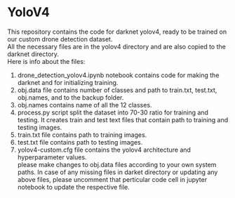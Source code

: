# YoloV4
This repository contains the code for darknet yolov4, ready to be trained on our custom drone detection dataset.  
All the necessary files are in the yolov4 directory and are also copied to the darknet directory.  
Here is info about the files:  
1) drone_detection_yolov4.ipynb notebook contains code for making the darknet and for initializing training.  
2) obj.data file contains number of classes and path to train.txt, test.txt, obj.names, and to the backup folder.   
3) obj.names contains name of all the 12 classes.  
4) process.py script split the dataset into 70-30 ratio for training and testing. It creates train and test text files that contain path to training and testing images.  
5) train.txt file contains path to training images.  
6) test.txt file contains path to testing images.  
7) yolov4-custom.cfg file contains the yolov4 architecture and hyperparameter values.  
please make changes to obj.data files according to your own system paths.
In case of any missing files in darket directory or updating any above files, please uncomment that perticular code cell in jupyter notebook to update the respective file.
